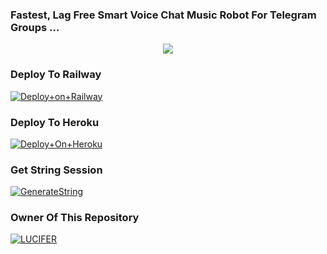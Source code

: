 ### Fastest, Lag Free Smart Voice Chat Music Robot For Telegram Groups ...


<p align="center"><a href="https://t.me/luxclub_sergio"><img src="https://telegra.ph/file/ec7fdd79d14576f06e5b2.jpg"></a></p>




### Deploy To Railway

[![Deploy+on+Railway](https://railway.app/button.svg)](https://railway.app/new/template?template=https://github.com/hustlerabhay/lucifermusicop&envs=API_ID,API_HASH,BOT_TOKEN,ALIVE_IMG,STRING_SESSION)


### Deploy To Heroku

[![Deploy+On+Heroku](https://www.herokucdn.com/deploy/button.svg)](https://heroku.com/deploy?template=https://github.com/hustlerabhay/lucifermusicop)



### Get String Session

[![GenerateString](https://img.shields.io/badge/StrinGEN_Bot-black.svg?logo=Telegram)](https://t.me/StrinGENBlueBot)


### Owner Of This Repository
[![LUCIFER](https://img.shields.io/badge/LUCIFER-black.svg?logo=Telegram)](https://t.me/LUCYY_xZz)
